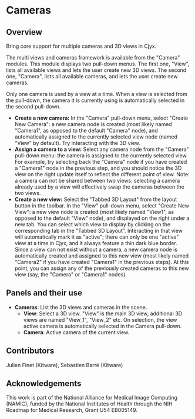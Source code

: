 # Cameras

## Overview

Bring core support for multiple cameras and 3D views in Cjyx.

The multi views and cameras framework is available from the "Camera" modules. This module displays two pull-down menus. The first one, "View", lists all available views and lets the user create new 3D views. The second one, "Camera", lists all available cameras, and lets the user create new cameras.

Only one camera is used by a view at a time. When a view is selected from the pull-down, the camera it is currently using is automatically selected in the second pull-down.

- **Create a new camera:** In the "Camera" pull-down menu, select "Create New Camera": a new camera node is created (most likely named "Camera1", as opposed to the default "Camera" node), and automatically assigned to the currently selected view node (named "View" by default). Try interacting with the 3D view.
- **Assign a camera to a view:** Select any camera node from the "Camera" pull-down menu: the camera is assigned to the currently selected view. For example, try selecting back the "Camera" node if you have created a "Camera1" node in the previous step, and you should notice the 3D view on the right update itself to reflect the different point of view. Note: a camera can not be shared between two views: selecting a camera already used by a view will effectively swap the cameras between the two views.
- **Create a new view:** Select the "Tabbed 3D Layout" from the layout button in the toolbar. In the "View" pull-down menu, select "Create New View": a new view node is created (most likely named "View1", as opposed to the default "View" node), and displayed on the right under a new tab. You can select which view to display by clicking on the corresponding tab in the "Tabbed 3D Layout". Interacting in that view will automatically mark it as "active"; there can only be one "active" view at a time in Cjyx, and it always feature a thin dark blue border. Since a view can not exist without a camera, a new camera node is automatically created and assigned to this new view (most likely named "Camera2" if you have created "Camera1" in the previous steps). At this point, you can assign any of the previously created cameras to this new view (say, the "Camera" or "Camera1" nodes).

## Panels and their use

- **Cameras**: List the 3D views and cameras in the scene.
  - **View**: Select a 3D view. "View" is the main 3D view, additional 3D views are named "View_1", "View_2" etc. On selection, the view active camera is automatically selected in the Camera pull-down.
  - **Camera**: Active camera of the current view.

## Contributors

Julien Finet (Kitware), Sebastien Barr&eacute; (Kitware)

## Acknowledgements

This work is part of the National Alliance for Medical Image Computing (NAMIC), funded by the National Institutes of Health through the NIH Roadmap for Medical Research, Grant U54 EB005149.
